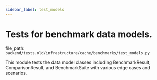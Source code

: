 ```yaml
---
sidebar_label: test_models
---
```


# Tests for benchmark data models.

  file_path: `backend/tests.old/infrastructure/cache/benchmarks/test_models.py`

This module tests the data model classes including BenchmarkResult,
ComparisonResult, and BenchmarkSuite with various edge cases and scenarios.
